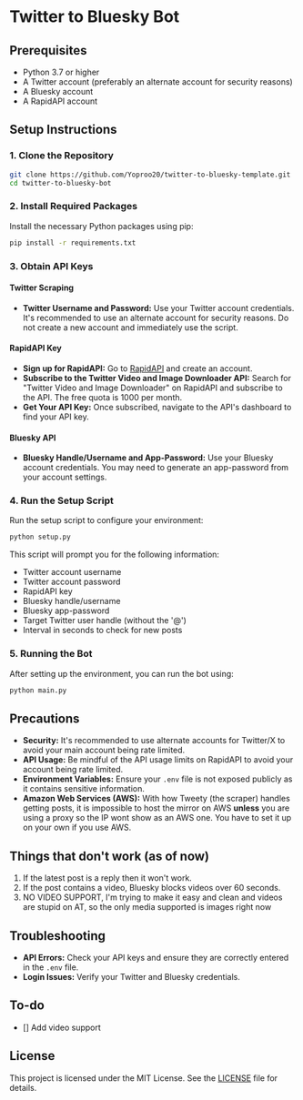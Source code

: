# Twitter to Bluesky Bot
## Prerequisites

- Python 3.7 or higher
- A Twitter account (preferably an alternate account for security reasons)
- A Bluesky account
- A RapidAPI account

## Setup Instructions

### 1. Clone the Repository
```bash
git clone https://github.com/Yoproo20/twitter-to-bluesky-template.git
cd twitter-to-bluesky-bot
```

### 2. Install Required Packages

Install the necessary Python packages using pip:

```bash
pip install -r requirements.txt
```

### 3. Obtain API Keys

#### Twitter Scraping

- **Twitter Username and Password:** Use your Twitter account credentials. It's recommended to use an alternate account for security reasons. Do not create a new account and immediately use the script.

#### RapidAPI Key

- **Sign up for RapidAPI:** Go to [RapidAPI](https://rapidapi.com/) and create an account.
- **Subscribe to the Twitter Video and Image Downloader API:** Search for "Twitter Video and Image Downloader" on RapidAPI and subscribe to the API. The free quota is 1000 per month.
- **Get Your API Key:** Once subscribed, navigate to the API's dashboard to find your API key.

#### Bluesky API

- **Bluesky Handle/Username and App-Password:** Use your Bluesky account credentials. You may need to generate an app-password from your account settings.

### 4. Run the Setup Script

Run the setup script to configure your environment:

```bash
python setup.py
```

This script will prompt you for the following information:
- Twitter account username
- Twitter account password
- RapidAPI key
- Bluesky handle/username
- Bluesky app-password
- Target Twitter user handle (without the '@')
- Interval in seconds to check for new posts

### 5. Running the Bot

After setting up the environment, you can run the bot using:

```bash
python main.py
```

## Precautions

- **Security:** It's recommended to use alternate accounts for Twitter/X to avoid your main account being rate limited.
- **API Usage:** Be mindful of the API usage limits on RapidAPI to avoid your account being rate limited.
- **Environment Variables:** Ensure your `.env` file is not exposed publicly as it contains sensitive information.
- **Amazon Web Services (AWS):** With how Tweety (the scraper) handles getting posts, it is impossible to host the mirror on AWS **unless** you are using a proxy so the IP wont show as an AWS one. You have to set it up on your own if you use AWS.

## Things that don't work (as of now)
1. If the latest post is a reply then it won't work.
2. If the post contains a video, Bluesky blocks videos over 60 seconds.
3. NO VIDEO SUPPORT, I'm trying to make it easy and clean and videos are stupid on AT, so the only media supported is images right now

## Troubleshooting

- **API Errors:** Check your API keys and ensure they are correctly entered in the `.env` file.
- **Login Issues:** Verify your Twitter and Bluesky credentials.

## To-do
- [] Add video support

## License

This project is licensed under the MIT License. See the [LICENSE](LICENSE) file for details.
